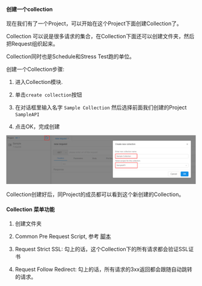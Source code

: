 #### 创建一个collection

现在我们有了一个Project，可以开始在这个Project下面创建Collection了。

Collection 可以说是很多请求的集合，在Collection下面还可以创建文件夹，然后把Request组织起来。

Collection同时也是Schedule和Stress Test跑的单位。

创建一个Collection步骤:

1. 进入Collection模块.

2. 单击`create collection`按钮

3. 在对话框里输入名字 `Sample Collection` 然后选择前面我们创建的Project `SampleAPI`

4. 点击OK，完成创建

![](https://raw.githubusercontent.com/brookshi/images/master/Hitchhiker/simple_tutorial/collection_create.png)

Collection创建好后，同Project的成员都可以看到这个新创建的Collection。

#### Collection 菜单功能

1. 创建文件夹

2. Common Pre Request Script, 参考 [脚本](../Script/Common_Pre_Script.md)

3. Request Strict SSL: 勾上的话，这个Collection下的所有请求都会验证SSL证书

4. Request Follow Redirect: 勾上的话，所有请求的3xx返回都会跟随自动跳转的请求。